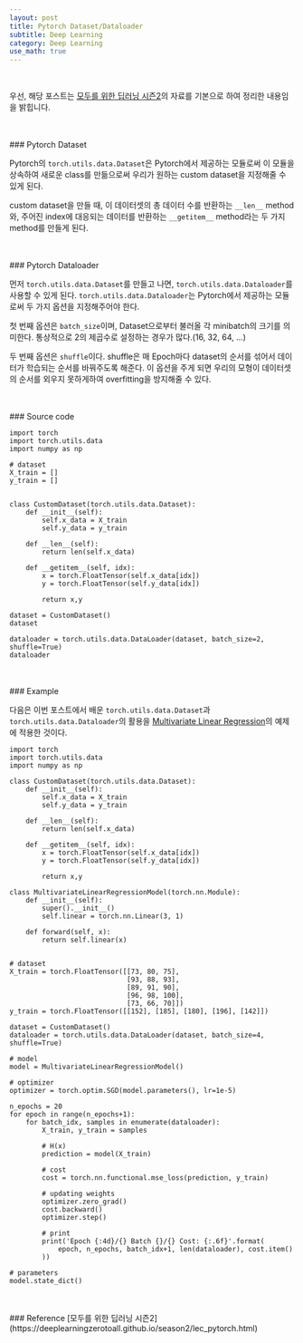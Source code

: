 ```yaml
---
layout: post
title: Pytorch Dataset/Dataloader
subtitle: Deep Learning
category: Deep Learning
use_math: true
---
```


<br>

우선, 해당 포스트는 [모두를 위한 딥러닝 시즌2](https://deeplearningzerotoall.github.io/season2/lec_pytorch.html)의 자료를 기본으로 하여 정리한 내용임을 밝힙니다.

<br>
<br>
### Pytorch Dataset

Pytorch의 ```torch.utils.data.Dataset```은 Pytorch에서 제공하는 모듈로써 이 모듈을 상속하여 새로운 class를 만듦으로써 우리가 원하는 custom dataset을 지정해줄 수 있게 된다.

custom dataset을 만들 때, 이 데이터셋의 총 데이터 수를 반환하는  ```__len__``` method와, 주어진 index에 대응되는 데이터를 반환하는 ```__getitem__``` method라는 두 가지 method를 만들게 된다.

<br>
<br>
### Pytorch Dataloader

먼저 ```torch.utils.data.Dataset```를 만들고 나면, ```torch.utils.data.Dataloader```를 사용할 수 있게 된다. ```torch.utils.data.Dataloader```는 Pytorch에서 제공하는 모듈로써 두 가지 옵션을 지정해주어야 한다.

첫 번째 옵션은 ```batch_size```이며, Dataset으로부터 불러올 각 minibatch의 크기를 의미한다. 통상적으로 2의 제곱수로 설정하는 경우가 많다.(16, 32, 64, ...)

두 번째 옵션은 ```shuffle```이다. shuffle은 매 Epoch마다 dataset의 순서를 섞어서 데이터가 학습되는 순서를 바꿔주도록 해준다. 이 옵션을 주게 되면 우리의 모형이 데이터셋의 순서를 외우지 못하게하여 overfitting을 방지해줄 수 있다.

<br>
<br>
### Source code

```
import torch
import torch.utils.data
import numpy as np

# dataset
X_train = []
y_train = []


class CustomDataset(torch.utils.data.Dataset):
    def __init__(self):
        self.x_data = X_train
        self.y_data = y_train

    def __len__(self):
        return len(self.x_data)

    def __getitem__(self, idx):
        x = torch.FloatTensor(self.x_data[idx])
        y = torch.FloatTensor(self.y_data[idx])

        return x,y

dataset = CustomDataset()
dataset

dataloader = torch.utils.data.DataLoader(dataset, batch_size=2, shuffle=True)
dataloader
```

<br>
<br>
### Example

다음은 이번 포스트에서 배운 ```torch.utils.data.Dataset```과 ```torch.utils.data.Dataloader```의 활용을 [Multivariate Linear Regression](https://kjhov195.github.io/2020-01-03-multivariate_linear_regression/)의 예제에 적용한 것이다.

```
import torch
import torch.utils.data
import numpy as np

class CustomDataset(torch.utils.data.Dataset):
    def __init__(self):
        self.x_data = X_train
        self.y_data = y_train

    def __len__(self):
        return len(self.x_data)

    def __getitem__(self, idx):
        x = torch.FloatTensor(self.x_data[idx])
        y = torch.FloatTensor(self.y_data[idx])

        return x,y

class MultivariateLinearRegressionModel(torch.nn.Module):
    def __init__(self):
        super().__init__()
        self.linear = torch.nn.Linear(3, 1)

    def forward(self, x):
        return self.linear(x)


# dataset
X_train = torch.FloatTensor([[73, 80, 75],
                             [93, 88, 93],
                             [89, 91, 90],
                             [96, 98, 100],
                             [73, 66, 70]])
y_train = torch.FloatTensor([[152], [185], [180], [196], [142]])

dataset = CustomDataset()
dataloader = torch.utils.data.DataLoader(dataset, batch_size=4, shuffle=True)

# model
model = MultivariateLinearRegressionModel()

# optimizer
optimizer = torch.optim.SGD(model.parameters(), lr=1e-5)

n_epochs = 20
for epoch in range(n_epochs+1):
    for batch_idx, samples in enumerate(dataloader):
        X_train, y_train = samples

        # H(x)
        prediction = model(X_train)

        # cost
        cost = torch.nn.functional.mse_loss(prediction, y_train)

        # updating weights
        optimizer.zero_grad()
        cost.backward()
        optimizer.step()

        # print
        print('Epoch {:4d}/{} Batch {}/{} Cost: {:.6f}'.format(
            epoch, n_epochs, batch_idx+1, len(dataloader), cost.item()
        ))

# parameters
model.state_dict()
```


<br>
<br>
### Reference
[모두를 위한 딥러닝 시즌2](https://deeplearningzerotoall.github.io/season2/lec_pytorch.html)
